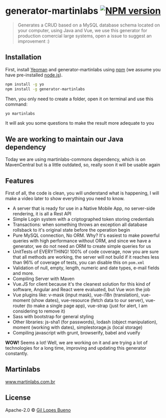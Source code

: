 # generator-martinlabs [![NPM version][npm-image]][npm-url]
> Generates a CRUD based on a MySQL database schema located on your computer, using Java and Vue, we use this generator for production comercial large systems, open a issue to suggest an improvement :)

## Installation

First, install [Yeoman](http://yeoman.io) and generator-martinlabs using [npm](https://www.npmjs.com/) (we assume you have pre-installed [node.js](https://nodejs.org/)).

```bash
npm install -g yo
npm install -g generator-martinlabs
```

Then, you only need to create a folder, open it on terminal and use this command:

```bash
yo martinlabs
```
It will ask you some questions to make the result more adequate to you

## We are working to maintain our Java dependency

Today we are using martinlabs-commons dependency, which is on MavenCentral but is a little outdated, so, really soon it will be usable again

## Features

First of all, the code is clean, you will understand what is happening, I will make a video later to show everything you need to know.
- A server that is ready for use in a Native Mobile App, no server-side rendering, it is all a Rest API
- Simple Login system with a criptographed token storing credentials
- Transactions: when something throws an exception all database rollsback to it's original state before the operation begin
- Pure MySQL connection, No ORM. Why? It's easiest to make powerful queries with high performance without ORM, and since we have a generator, we do not need an ORM to create simple queries for us
- UnitTests of EVERYTHING! 100% of code coverage, now you are sure that all methods are working, the server will not build if it reaches less than 96% of coverage of tests, you can disable this on `pom.xml`
- Validation of null, empty, length, numeric and date types, e-mail fields and more.
- Compiling Server with Maven
- Vue.JS for client because it's the cleanest solution for this kind of software, Angular and React were evaluated, but Vue won the job
- Vue plugins like: v-mask (input mask), vue-i18n (translation), vue-moment (show dates), vue-resource (fetch data to our server), vue-router (to make a single page app), vue-strap (just for alert, I am considering to remove it)
- Sass with bootstrap for general styling
- Other libraries: js-sha1 (for passwords), lodash (object manipulation), moment (working with dates), simplestorage.js (local storage)
- Compiling javascript with grunt, browserify, babel and vueify

**WOW!** Seems a lot! Well, we are working on it and are trying a lot of technologies for a long time, improving and updating this generator constantly. 

## Martinlabs
www.martinlabs.com.br

## License

Apache-2.0 © [Gil Lopes Bueno]()


[npm-image]: https://badge.fury.io/js/generator-martinlabs.svg
[npm-url]: https://npmjs.org/package/generator-martinlabs
[travis-image]: https://travis-ci.org/martinlabs/generator-martinlabs.svg?branch=master
[travis-url]: https://travis-ci.org/martinlabs/generator-martinlabs
[daviddm-image]: https://david-dm.org/martinlabs/generator-martinlabs.svg?theme=shields.io
[daviddm-url]: https://david-dm.org/martinlabs/generator-martinlabs
